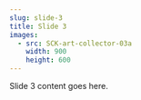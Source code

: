 ```yaml
---
slug: slide-3
title: Slide 3
images:
  - src: SCK-art-collector-03a
    width: 900
    height: 600
---
```

Slide 3 content goes here.
